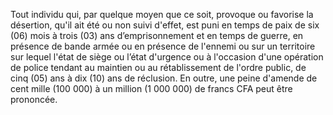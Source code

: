 Tout individu qui, par quelque moyen que ce soit, provoque ou favorise la désertion, qu'il ait été ou non suivi d'effet, est puni en temps de paix de six (06) mois à trois (03) ans d’emprisonnement et en temps de guerre, en présence de bande armée ou en présence de l'ennemi ou sur un territoire sur lequel l'état de siège ou l’état d'urgence ou à l'occasion d'une opération de police tendant au maintien ou au rétablissement de l'ordre public, de cinq (05) ans à dix (10) ans de réclusion. En outre, une peine d'amende de cent mille (100 000) à un million (1 000 000) de francs CFA peut être prononcée.